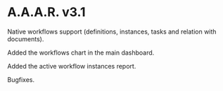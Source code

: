 A.A.A.R. v3.1
===

Native workflows support (definitions, instances, tasks and relation with documents).

Added the workflows chart in the main dashboard.

Added the active workflow instances report.

Bugfixes.
